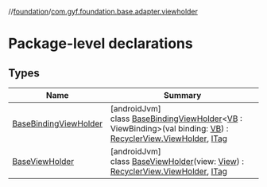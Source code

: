 //[foundation](../../index.md)/[com.gyf.foundation.base.adapter.viewholder](index.md)

# Package-level declarations

## Types

| Name | Summary |
|---|---|
| [BaseBindingViewHolder](-base-binding-view-holder/index.md) | [androidJvm]<br>class [BaseBindingViewHolder](-base-binding-view-holder/index.md)&lt;[VB](-base-binding-view-holder/index.md) : ViewBinding&gt;(val binding: [VB](-base-binding-view-holder/index.md)) : [RecyclerView.ViewHolder](https://developer.android.com/reference/kotlin/androidx/recyclerview/widget/RecyclerView.ViewHolder.html), [ITag](../com.gyf.foundation.ext.log/-i-tag/index.md) |
| [BaseViewHolder](-base-view-holder/index.md) | [androidJvm]<br>class [BaseViewHolder](-base-view-holder/index.md)(view: [View](https://developer.android.com/reference/kotlin/android/view/View.html)) : [RecyclerView.ViewHolder](https://developer.android.com/reference/kotlin/androidx/recyclerview/widget/RecyclerView.ViewHolder.html), [ITag](../com.gyf.foundation.ext.log/-i-tag/index.md) |
